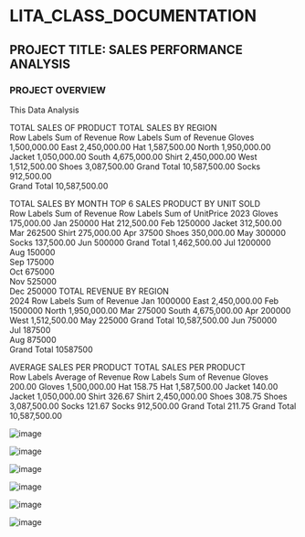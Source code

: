 # LITA_CLASS_DOCUMENTATION

## PROJECT TITLE: SALES PERFORMANCE ANALYSIS

### PROJECT OVERVIEW
This Data Analysis



 TOTAL SALES OF PRODUCT 			               TOTAL SALES BY REGION 	
 Row Labels 	 Sum of Revenue 		           Row Labels 	 Sum of Revenue 
 Gloves 	     1,500,000.00 		                   East 	 2,450,000.00 
 Hat 	         1,587,500.00 		                   North 	 1,950,000.00 
 Jacket 	     1,050,000.00 		                   South 	 4,675,000.00 
 Shirt 	       2,450,000.00 		                   West 	 1,512,500.00 
 Shoes 	       3,087,500.00 		                   Grand Total 	 10,587,500.00 
 Socks 	       912,500.00 			
 Grand Total 	 10,587,500.00 



 TOTAL SALES BY MONTH 			                         TOP 6 SALES PRODUCT BY UNIT SOLD 	
Row Labels	Sum of Revenue		                       Row Labels 	 Sum of UnitPrice 
2023			                                               Gloves 	 175,000.00 
    Jan	      250000		                                    Hat 	 212,500.00 
    Feb	      1250000		                                  Jacket 	 312,500.00 
    Mar	      262500		                                   Shirt 	 275,000.00 
    Apr	      37500		                                     Shoes 	 350,000.00 
    May      	300000		                                   Socks 	 137,500.00 
    Jun      	500000		                             Grand Total 	 1,462,500.00 
    Jul	      1200000			
    Aug      	150000			
    Sep	      175000			
    Oct      	675000			
    Nov	      525000			
    Dec      	250000		                       TOTAL REVENUE BY REGION 	
2024			                                      Row Labels 	 Sum of Revenue 
    Jan	      1000000		                             East 	 2,450,000.00 
    Feb      	1500000		                             North 	 1,950,000.00 
    Mar      	275000		                             South 	 4,675,000.00 
    Apr      	200000		                             West 	 1,512,500.00 
    May      	225000		                       Grand Total 	 10,587,500.00 
    Jun	      750000			
    Jul	      187500			
    Aug       875000			
Grand Total	    10587500


 AVERAGE SALES PER PRODUCT 		                         TOTAL SALES PER PRODUCT 	
 Row Labels 	 Average of Revenue 	                Row Labels 	       Sum of Revenue 
 Gloves 	         200.00 	                           Gloves 	         1,500,000.00 
 Hat 	             158.75 	                               Hat 	         1,587,500.00 
 Jacket 	         140.00 	                            Jacket 	         1,050,000.00 
 Shirt 	           326.67 	                              Shirt          2,450,000.00 
 Shoes 	           308.75 	                               Shoes 	       3,087,500.00 
 Socks 	           121.67 	                               Socks 	       912,500.00 
 Grand Total 	     211.75 	                       Grand Total 	          10,587,500.00

 
 
![image](https://github.com/user-attachments/assets/5f14287b-85ac-4a04-9f5e-14ad2b6059ba)







![image](https://github.com/user-attachments/assets/42a530ce-00ef-4b7e-92a2-eb455e1b3dcb)



 
![image](https://github.com/user-attachments/assets/b916df11-757f-4bd7-8304-43e18eb2f172)



![image](https://github.com/user-attachments/assets/2e253cda-0803-462b-861e-d838b8081052)



![image](https://github.com/user-attachments/assets/18006db8-b366-4729-aab1-c919796677d7)


![image](https://github.com/user-attachments/assets/6a372b64-826c-41a9-81f4-9e7c5f257650)










